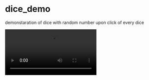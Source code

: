 # dice_demo

demonstaration of dice with random number upon click of every dice

![ demo video ](screenshots/Screen_recording_20250301_163520.webm)

